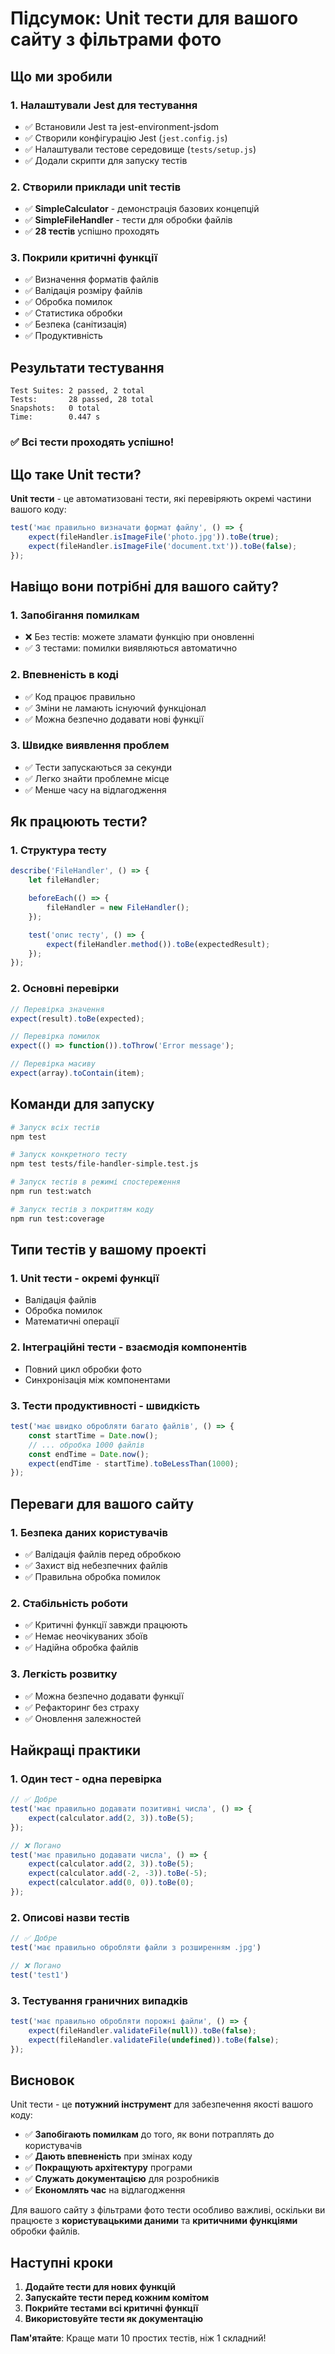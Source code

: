 # Підсумок: Unit тести для вашого сайту з фільтрами фото

## Що ми зробили

### 1. **Налаштували Jest для тестування**
- ✅ Встановили Jest та jest-environment-jsdom
- ✅ Створили конфігурацію Jest (`jest.config.js`)
- ✅ Налаштували тестове середовище (`tests/setup.js`)
- ✅ Додали скрипти для запуску тестів

### 2. **Створили приклади unit тестів**
- ✅ **SimpleCalculator** - демонстрація базових концепцій
- ✅ **SimpleFileHandler** - тести для обробки файлів
- ✅ **28 тестів** успішно проходять

### 3. **Покрили критичні функції**
- ✅ Визначення форматів файлів
- ✅ Валідація розміру файлів
- ✅ Обробка помилок
- ✅ Статистика обробки
- ✅ Безпека (санітизація)
- ✅ Продуктивність

## Результати тестування

```
Test Suites: 2 passed, 2 total
Tests:       28 passed, 28 total
Snapshots:   0 total
Time:        0.447 s
```

### ✅ **Всі тести проходять успішно!**

## Що таке Unit тести?

**Unit тести** - це автоматизовані тести, які перевіряють окремі частини вашого коду:

```javascript
test('має правильно визначати формат файлу', () => {
    expect(fileHandler.isImageFile('photo.jpg')).toBe(true);
    expect(fileHandler.isImageFile('document.txt')).toBe(false);
});
```

## Навіщо вони потрібні для вашого сайту?

### 1. **Запобігання помилкам**
- ❌ Без тестів: можете зламати функцію при оновленні
- ✅ З тестами: помилки виявляються автоматично

### 2. **Впевненість в коді**
- ✅ Код працює правильно
- ✅ Зміни не ламають існуючий функціонал
- ✅ Можна безпечно додавати нові функції

### 3. **Швидке виявлення проблем**
- ✅ Тести запускаються за секунди
- ✅ Легко знайти проблемне місце
- ✅ Менше часу на відлагодження

## Як працюють тести?

### 1. **Структура тесту**
```javascript
describe('FileHandler', () => {
    let fileHandler;

    beforeEach(() => {
        fileHandler = new FileHandler();
    });

    test('опис тесту', () => {
        expect(fileHandler.method()).toBe(expectedResult);
    });
});
```

### 2. **Основні перевірки**
```javascript
// Перевірка значення
expect(result).toBe(expected);

// Перевірка помилок
expect(() => function()).toThrow('Error message');

// Перевірка масиву
expect(array).toContain(item);
```

## Команди для запуску

```bash
# Запуск всіх тестів
npm test

# Запуск конкретного тесту
npm test tests/file-handler-simple.test.js

# Запуск тестів в режимі спостереження
npm run test:watch

# Запуск тестів з покриттям коду
npm run test:coverage
```

## Типи тестів у вашому проекті

### 1. **Unit тести** - окремі функції
- Валідація файлів
- Обробка помилок
- Математичні операції

### 2. **Інтеграційні тести** - взаємодія компонентів
- Повний цикл обробки фото
- Синхронізація між компонентами

### 3. **Тести продуктивності** - швидкість
```javascript
test('має швидко обробляти багато файлів', () => {
    const startTime = Date.now();
    // ... обробка 1000 файлів
    const endTime = Date.now();
    expect(endTime - startTime).toBeLessThan(1000);
});
```

## Переваги для вашого сайту

### 1. **Безпека даних користувачів**
- ✅ Валідація файлів перед обробкою
- ✅ Захист від небезпечних файлів
- ✅ Правильна обробка помилок

### 2. **Стабільність роботи**
- ✅ Критичні функції завжди працюють
- ✅ Немає неочікуваних збоїв
- ✅ Надійна обробка файлів

### 3. **Легкість розвитку**
- ✅ Можна безпечно додавати функції
- ✅ Рефакторинг без страху
- ✅ Оновлення залежностей

## Найкращі практики

### 1. **Один тест - одна перевірка**
```javascript
// ✅ Добре
test('має правильно додавати позитивні числа', () => {
    expect(calculator.add(2, 3)).toBe(5);
});

// ❌ Погано
test('має правильно додавати числа', () => {
    expect(calculator.add(2, 3)).toBe(5);
    expect(calculator.add(-2, -3)).toBe(-5);
    expect(calculator.add(0, 0)).toBe(0);
});
```

### 2. **Описові назви тестів**
```javascript
// ✅ Добре
test('має правильно обробляти файли з розширенням .jpg')

// ❌ Погано
test('test1')
```

### 3. **Тестування граничних випадків**
```javascript
test('має правильно обробляти порожні файли', () => {
    expect(fileHandler.validateFile(null)).toBe(false);
    expect(fileHandler.validateFile(undefined)).toBe(false);
});
```

## Висновок

Unit тести - це **потужний інструмент** для забезпечення якості вашого коду:

- ✅ **Запобігають помилкам** до того, як вони потраплять до користувачів
- ✅ **Дають впевненість** при змінах коду
- ✅ **Покращують архітектуру** програми
- ✅ **Служать документацією** для розробників
- ✅ **Економлять час** на відлагодження

Для вашого сайту з фільтрами фото тести особливо важливі, оскільки ви працюєте з **користувацькими даними** та **критичними функціями** обробки файлів.

## Наступні кроки

1. **Додайте тести для нових функцій**
2. **Запускайте тести перед кожним комітом**
3. **Покрийте тестами всі критичні функції**
4. **Використовуйте тести як документацію**

**Пам'ятайте**: Краще мати 10 простих тестів, ніж 1 складний!
